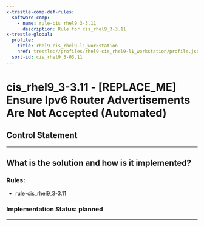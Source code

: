 ```yaml
---
x-trestle-comp-def-rules:
  software-comp:
    - name: rule-cis_rhel9_3-3.11
      description: Rule for cis_rhel9_3-3.11
x-trestle-global:
  profile:
    title: rhel9-cis_rhel9-l1_workstation
    href: trestle://profiles/rhel9-cis_rhel9-l1_workstation/profile.json
  sort-id: cis_rhel9_3-03.11
---
```


# cis_rhel9_3-3.11 - \[REPLACE_ME\] Ensure Ipv6 Router Advertisements Are Not Accepted (Automated)

## Control Statement

______________________________________________________________________

## What is the solution and how is it implemented?

<!-- For implementation status enter one of: implemented, partial, planned, alternative, not-applicable -->

<!-- Note that the list of rules under ### Rules: is read-only and changes will not be captured after assembly to JSON -->

<!-- Add control implementation description here for control: cis_rhel9_3-3.11 -->

### Rules:

  - rule-cis_rhel9_3-3.11

### Implementation Status: planned

______________________________________________________________________
